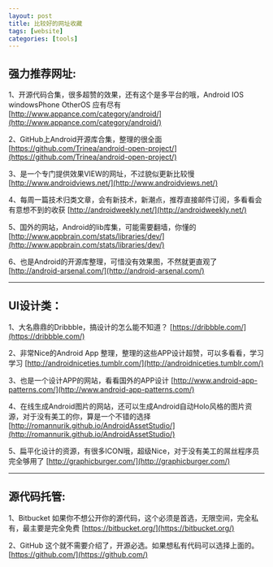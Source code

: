 ```yaml
---
layout: post
title: 比较好的网址收藏
tags: [website]
categories: [tools]
---
```


## 强力推荐网址:
1、开源代码合集，很多超赞的效果，还有这个是多平台的哦，Android IOS windowsPhone OtherOS 应有尽有
[http://www.appance.com/category/android/](http://www.appance.com/category/android/)

2、GitHub上Android开源库合集，整理的很全面
[https://github.com/Trinea/android-open-project/](https://github.com/Trinea/android-open-project/)

3、是一个专门提供效果VIEW的网址，不过貌似更新比较慢
[http://www.androidviews.net/](http://www.androidviews.net/)

4、每周一篇技术归类文章，会有新技术，新潮点，推荐直接邮件订阅，多看看会有意想不到的收获
[http://androidweekly.net/](http://androidweekly.net/)

5、国外的网站，Android的lib库集，可能需要翻墙，你懂的
[http://www.appbrain.com/stats/libraries/dev/](http://www.appbrain.com/stats/libraries/dev/)

6、也是Android的开源库整理，可惜没有效果图，不然就更直观了
[http://android-arsenal.com/](http://android-arsenal.com/)

------
## UI设计类：
1、大名鼎鼎的Dribbble，搞设计的怎么能不知道？
[https://dribbble.com/](https://dribbble.com/)

2、非常Nice的Android App 整理，整理的这些APP设计超赞，可以多看看，学习学习 
[http://androidniceties.tumblr.com/](http://androidniceties.tumblr.com/)

3、也是一个设计APP的网站，看看国外的APP设计
[http://www.android-app-patterns.com/](http://www.android-app-patterns.com/)

4、在线生成Android图片的网站，还可以生成Android自动Holo风格的图片资源，对于没有美工的你，算是一个不错的选择
[http://romannurik.github.io/AndroidAssetStudio/](http://romannurik.github.io/AndroidAssetStudio/)

5、扁平化设计的资源，有很多ICON哦，超级Nice，对于没有美工的屌丝程序员完全够用了
[http://graphicburger.com/](http://graphicburger.com/)

-----
## 源代码托管:
1、Bitbucket 如果你不想公开你的源代码，这个必须是首选，无限空间，完全私有，最主要是完全免费
[https://bitbucket.org/](https://bitbucket.org/)

2、GitHub 这个就不需要介绍了，开源必选。如果想私有代码可以选择上面的。
[https://github.com/](https://github.com/)